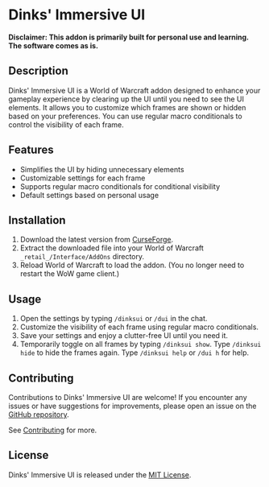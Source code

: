 # Dinks' Immersive UI

**Disclaimer: This addon is primarily built for personal use and learning. The software comes as is.**

## Description

Dinks' Immersive UI is a World of Warcraft addon designed to enhance your gameplay experience by clearing up the UI until you need to see the UI elements. It allows you to customize which frames are shown or hidden based on your preferences. You can use regular macro conditionals to control the visibility of each frame.

## Features

- Simplifies the UI by hiding unnecessary elements
- Customizable settings for each frame
- Supports regular macro conditionals for conditional visibility
- Default settings based on personal usage

## Installation

1. Download the latest version from [CurseForge](https://www.curseforge.com/wow/addons/dinksui).
2. Extract the downloaded file into your World of Warcraft `_retail_/Interface/AddOns` directory.
3. Reload World of Warcraft to load the addon. (You no longer need to restart the WoW game client.)

## Usage

1. Open the settings by typing `/dinksui` or `/dui` in the chat.
2. Customize the visibility of each frame using regular macro conditionals.
3. Save your settings and enjoy a clutter-free UI until you need it.
4. Temporarily toggle on all frames by typing `/dinksui show`. Type `/dinksui hide` to hide the frames again. Type `/dinksui help` or `/dui h` for help.

## Contributing

Contributions to Dinks' Immersive UI are welcome! If you encounter any issues or have suggestions for improvements, please open an issue on the [GitHub repository](https://github.com/Duenke/DinksUI/issues).

See [Contributing](./Contributing.md) for more.

## License

Dinks' Immersive UI is released under the [MIT License](https://opensource.org/licenses/MIT).

